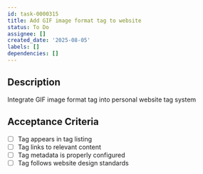 ```yaml
---
id: task-0000315
title: Add GIF image format tag to website
status: To Do
assignee: []
created_date: '2025-08-05'
labels: []
dependencies: []
---
```


## Description

Integrate GIF image format tag into personal website tag system

## Acceptance Criteria

- [ ] Tag appears in tag listing
- [ ] Tag links to relevant content
- [ ] Tag metadata is properly configured
- [ ] Tag follows website design standards
